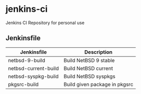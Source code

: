 # jenkins-ci

Jenkins CI Repository for personal use

## Jenkinsfile

| Jenkinsfile          | Description                   |
|----------------------|-------------------------------|
| netbsd-9-build       | Build NetBSD 9 stable         |
| netbsd-current-build | Build NetBSD current          |
| netbsd-syspkg-build  | Build NetBSD syspkgs          |
| pkgsrc-build         | Build given package in pkgsrc |
